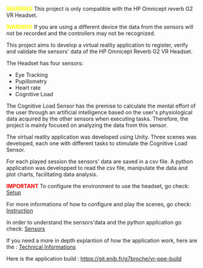<span style="color:yellow">**WARNING**</span> This project is only compatible with the HP Omnicept reverb G2 VR Headset.

<span style="color:yellow">**WARNING**</span> If you are using a different device the data from the sensors will not be recorded and the controllers may not be recognized.

This project aims to develop a virtual reality application to register, verify and validate the sensors' data of the HP Omnicept Reverb G2 VR Headset.

The Headset has four sensors:

- Eye Tracking
- Pupillometry
- Heart rate
- Cognitive Load

The Cognitive Load Sensor has the premise to calculate the mental effort of the user through an artificial intelligence based on the user's physiological data acquired by the other sensors when executing tasks. Therefore, the project is mainly focused on analyzing the data from this sensor.

The virtual reality application was developed using Unity. Three scenes was developed, each one with different tasks to stimulate the Cognitive Load Sensor.

For each played session the sensors' data are saved in a csv file. A python application was developped to read the csv file, manipulate the data and plot charts, facilitating data analysis.


<span style="color:red">**IMPORTANT**</span>
To configure the environment to use the headset, go check: [Setup](./Instructions/setup.md)

For more informations of how to configure and play the scenes, go check:
[Instruction](./Instructions/instructions.md)

In order to understand the sensors'data and the python application go check:
[Sensors](./Instructions/sensors.md)

If you need a more in depth explantion of how the application work, here are the : 
[Technical Informations](./Instructions/DocTech.md)

Here is the application build : https://git.enib.fr/g7broche/vr-ppe-build